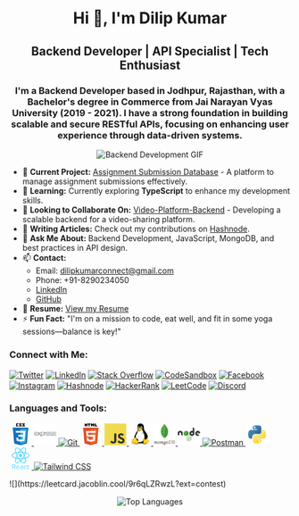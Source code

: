<h1 align="center">Hi 👋, I'm Dilip Kumar</h1>
<h2 align="center">Backend Developer | API Specialist | Tech Enthusiast</h2>

<h3 align="center">I'm a Backend Developer based in Jodhpur, Rajasthan, with a Bachelor's degree in Commerce from Jai Narayan Vyas University (2019 - 2021). I have a strong foundation in building scalable and secure RESTful APIs, focusing on enhancing user experience through data-driven systems.</h3>

<p align="center">
  <img src="https://media.giphy.com/media/u1WhXLjwgcXpHJBMRM/giphy.gif" width="600" alt="Backend Development GIF">
</p>

- 🔭 **Current Project:** [Assignment Submission Database](https://github.com/dkconnect10/AssignmentSubmissionDB) - A platform to manage assignment submissions effectively.
- 🌱 **Learning:** Currently exploring **TypeScript** to enhance my development skills.
- 👯 **Looking to Collaborate On:** [Video-Platform-Backend](https://github.com/dkconnect10/Video-Platform-Backend-) - Developing a scalable backend for a video-sharing platform.
- 📝 **Writing Articles:** Check out my contributions on [Hashnode](https://hashnode.com/@dkconnect10).
- 💬 **Ask Me About:** Backend Development, JavaScript, MongoDB, and best practices in API design.
- 📫 **Contact:**
  - Email: [dilipkumarconnect@gmail.com](mailto:dilipkumarconnect@gmail.com)
  - Phone: +91-8290234050
  - [LinkedIn](https://www.linkedin.com/in/dkconnect10)
  - [GitHub](https://github.com/dkconnect10)
- 📄 **Resume:** [View my Resume](https://github.com/dkconnect10/-Certification/blob/main/updatedResume.pdf)
- ⚡ **Fun Fact:** "I'm on a mission to code, eat well, and fit in some yoga sessions—balance is key!"

<h3 align="left">Connect with Me:</h3>
<p align="left">
  <a href="https://twitter.com/26677148" target="blank"><img align="center" src="https://raw.githubusercontent.com/rahuldkjain/github-profile-readme-generator/master/src/images/icons/Social/twitter.svg" alt="Twitter" height="30" width="40" /></a>
  <a href="https://linkedin.com/in/dkconnect10" target="blank"><img align="center" src="https://raw.githubusercontent.com/rahuldkjain/github-profile-readme-generator/master/src/images/icons/Social/linked-in-alt.svg" alt="LinkedIn" height="30" width="40" /></a>
  <a href="https://stackoverflow.com/users/26677148" target="blank"><img align="center" src="https://raw.githubusercontent.com/rahuldkjain/github-profile-readme-generator/master/src/images/icons/Social/stack-overflow.svg" alt="Stack Overflow" height="30" width="40" /></a>
  <a href="https://codesandbox.com/dkconnect10" target="blank"><img align="center" src="https://raw.githubusercontent.com/rahuldkjain/github-profile-readme-generator/master/src/images/icons/Social/codesandbox.svg" alt="CodeSandbox" height="30" width="40" /></a>
  <a href="https://fb.com/dkconnect10" target="blank"><img align="center" src="https://raw.githubusercontent.com/rahuldkjain/github-profile-readme-generator/master/src/images/icons/Social/facebook.svg" alt="Facebook" height="30" width="40" /></a>
  <a href="https://instagram.com/dkconnect10" target="blank"><img align="center" src="https://raw.githubusercontent.com/rahuldkjain/github-profile-readme-generator/master/src/images/icons/Social/instagram.svg" alt="Instagram" height="30" width="40" /></a>
  <a href="https://hashnode.com/@dkconnect10" target="blank"><img align="center" src="https://raw.githubusercontent.com/rahuldkjain/github-profile-readme-generator/master/src/images/icons/Social/hashnode.svg" alt="Hashnode" height="30" width="40" /></a>
  <a href="https://www.hackerrank.com/dkconnect10" target="blank"><img align="center" src="https://raw.githubusercontent.com/rahuldkjain/github-profile-readme-generator/master/src/images/icons/Social/hackerrank.svg" alt="HackerRank" height="30" width="40" /></a>
  <a href="https://www.leetcode.com/dkconnect10" target="blank"><img align="center" src="https://raw.githubusercontent.com/rahuldkjain/github-profile-readme-generator/master/src/images/icons/Social/leet-code.svg" alt="LeetCode" height="30" width="40" /></a>
  <a href="https://discord.gg/dkconnect10_75730" target="blank"><img align="center" src="https://raw.githubusercontent.com/rahuldkjain/github-profile-readme-generator/master/src/images/icons/Social/discord.svg" alt="Discord" height="30" width="40" /></a>
</p>

<h3 align="left">Languages and Tools:</h3>
<p align="left"> 
  <a href="https://www.w3schools.com/css/" target="_blank" rel="noreferrer"> 
    <img src="https://raw.githubusercontent.com/devicons/devicon/master/icons/css3/css3-original-wordmark.svg" alt="CSS3" width="40" height="40"/> 
  </a> 
  <a href="https://expressjs.com" target="_blank" rel="noreferrer"> 
    <img src="https://raw.githubusercontent.com/devicons/devicon/master/icons/express/express-original-wordmark.svg" alt="Express" width="40" height="40"/> 
  </a> 
  <a href="https://git-scm.com/" target="_blank" rel="noreferrer"> 
    <img src="https://www.vectorlogo.zone/logos/git-scm/git-scm-icon.svg" alt="Git" width="40" height="40"/> 
  </a> 
  <a href="https://www.w3.org/html/" target="_blank" rel="noreferrer"> 
    <img src="https://raw.githubusercontent.com/devicons/devicon/master/icons/html5/html5-original-wordmark.svg" alt="HTML5" width="40" height="40"/> 
  </a> 
  <a href="https://developer.mozilla.org/en-US/docs/Web/JavaScript" target="_blank" rel="noreferrer"> 
    <img src="https://raw.githubusercontent.com/devicons/devicon/master/icons/javascript/javascript-original.svg" alt="JavaScript" width="40" height="40"/> 
  </a> 
  <a href="https://www.linux.org/" target="_blank" rel="noreferrer"> 
    <img src="https://raw.githubusercontent.com/devicons/devicon/master/icons/linux/linux-original.svg" alt="Linux" width="40" height="40"/> 
  </a> 
  <a href="https://www.mongodb.com/" target="_blank" rel="noreferrer"> 
    <img src="https://raw.githubusercontent.com/devicons/devicon/master/icons/mongodb/mongodb-original-wordmark.svg" alt="MongoDB" width="40" height="40"/> 
  </a> 
  <a href="https://nodejs.org" target="_blank" rel="noreferrer"> 
    <img src="https://raw.githubusercontent.com/devicons/devicon/master/icons/nodejs/nodejs-original-wordmark.svg" alt="Node.js" width="40" height="40"/> 
  </a> 
  <a href="https://postman.com" target="_blank" rel="noreferrer"> 
    <img src="https://www.vectorlogo.zone/logos/getpostman/getpostman-icon.svg" alt="Postman" width="40" height="40"/> 
  </a> 
  <a href="https://www.python.org" target="_blank" rel="noreferrer"> 
    <img src="https://raw.githubusercontent.com/devicons/devicon/master/icons/python/python-original.svg" alt="Python" width="40" height="40"/> 
  </a> 
  <a href="https://reactjs.org/" target="_blank" rel="noreferrer"> 
    <img src="https://raw.githubusercontent.com/devicons/devicon/master/icons/react/react-original-wordmark.svg" alt="React" width="40" height="40"/> 
  </a> 
  <a href="https://tailwindcss.com/" target="_blank" rel="noreferrer"> 
    <img src="https://www.vectorlogo.zone/logos/tailwindcss/tailwindcss-icon.svg" alt="Tailwind CSS" width="40" height="40"/> 
  </a> 
</p>
![](https://leetcard.jacoblin.cool/9r6qLZRwzL?ext=contest)
<p align="center">
  <img align="center" src="https://github-readme-stats.vercel.app/api/top-langs?username=dkconnect10&show_icons=true&locale=en&layout=compact" alt="Top Languages" />
</p>
